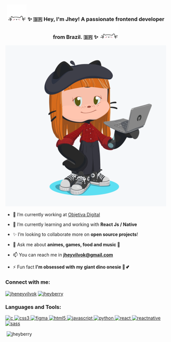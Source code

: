 
<div align="center">
<h3><img src="./cat.gif" alt="cat" width="60px"/> ✨ 🇧🇷  Hey, I'm Jhey! A passionate frontend developer from Brazil. 🇧🇷 ✨ <img src="./cat.gif" alt="cat" width="60px"/></h3>
</div>


<img src="./octocat_Jhey.png" alt="My Octocat!"/>

- 🔭 I’m currently working at [Objetiva Digital](http://novo.objetiva.digital/)

- 🌱 I’m currently learning and working with **React Js / Native**

- ✨ I’m looking to collaborate more on **open source projects**!

- 💬 Ask me about **animes, games, food and music 🖤**

- 📫 You can reach me in **jheyvilvok@gmail.com**

- ⚡ Fun fact **I'm obsessed with my giant dino onesie 🦖 💕**


<p align="left">
<h3 align="left">Connect with me:</h3>
<a href="https://linkedin.com/in/jheneyvilvok" target="blank"><img align="center" src="https://cdn.jsdelivr.net/npm/simple-icons@3.0.1/icons/linkedin.svg" alt="jheneyvilvok" height="30" width="40" /></a>
<a href="https://instagram.com/jheyberry" target="blank"><img align="center" src="https://cdn.jsdelivr.net/npm/simple-icons@3.0.1/icons/instagram.svg" alt="jheyberry" height="30" width="40" /></a>
</p>


<h3 align="left">Languages and Tools:</h3>
<p align="left"> <a href="https://www.cprogramming.com/" target="_blank"> <img src="https://devicons.github.io/devicon/devicon.git/icons/c/c-original.svg" alt="c" width="40" height="40"/> </a> <a href="https://www.w3schools.com/css/" target="_blank"> <img src="https://devicons.github.io/devicon/devicon.git/icons/css3/css3-original-wordmark.svg" alt="css3" width="40" height="40"/> </a> <a href="https://www.figma.com/" target="_blank"> <img src="https://www.vectorlogo.zone/logos/figma/figma-icon.svg" alt="figma" width="40" height="40"/> </a> <a href="https://www.w3.org/html/" target="_blank"> <img src="https://devicons.github.io/devicon/devicon.git/icons/html5/html5-original-wordmark.svg" alt="html5" width="40" height="40"/> </a> <a href="https://developer.mozilla.org/en-US/docs/Web/JavaScript" target="_blank"> <img src="https://devicons.github.io/devicon/devicon.git/icons/javascript/javascript-original.svg" alt="javascript" width="40" height="40"/> </a> <a href="https://www.python.org" target="_blank"> <img src="https://devicons.github.io/devicon/devicon.git/icons/python/python-original.svg" alt="python" width="40" height="40"/> </a> <a href="https://reactjs.org/" target="_blank"> <img src="https://devicons.github.io/devicon/devicon.git/icons/react/react-original-wordmark.svg" alt="react" width="40" height="40"/> </a> <a href="https://reactnative.dev/" target="_blank"> <img src="https://reactnative.dev/img/header_logo.svg" alt="reactnative" width="40" height="40"/> </a> <a href="https://sass-lang.com" target="_blank"> <img src="https://devicons.github.io/devicon/devicon.git/icons/sass/sass-original.svg" alt="sass" width="40" height="40"/> </a> </p>

<p>&nbsp;<img align="center" src="https://github-readme-stats.vercel.app/api?username=jheyberry&show_icons=true" alt="jheyberry" /></p>
